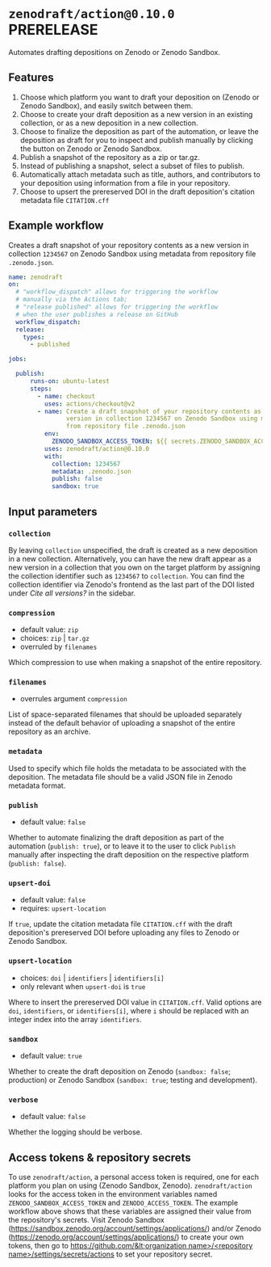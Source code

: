 # `zenodraft/action@0.10.0` PRERELEASE

Automates drafting depositions on Zenodo or Zenodo Sandbox.

## Features

1. Choose which platform you want to draft your deposition on (Zenodo or Zenodo Sandbox), and easily switch between them.
2. Choose to create your draft deposition as a new version in an existing collection, or as a new deposition in a new collection.
3. Choose to finalize the deposition as part of the automation, or leave the deposition as draft for you to inspect and publish manually by clicking the button on Zenodo or Zenodo Sandbox.
4. Publish a snapshot of the repository as a zip or tar.gz.
5. Instead of publishing a snapshot, select a subset of files to publish.
6. Automatically attach metadata such as title, authors, and contributors to your deposition using information from a file in your repository.
7. Choose to upsert the prereserved DOI in the draft deposition's citation metadata file `CITATION.cff`

## Example workflow

Creates a draft snapshot of your repository contents as a new version in collection `1234567` on Zenodo Sandbox using metadata from repository file `.zenodo.json`.

```yaml
name: zenodraft
on:
  # "workflow_dispatch" allows for triggering the workflow
  # manually via the Actions tab;
  # "release published" allows for triggering the workflow
  # when the user publishes a release on GitHub
  workflow_dispatch: 
  release:
    types:
      - published  

jobs:

  publish:
      runs-on: ubuntu-latest
      steps:
        - name: checkout
          uses: actions/checkout@v2      
        - name: Create a draft snapshot of your repository contents as a new
                version in collection 1234567 on Zenodo Sandbox using metadata
                from repository file .zenodo.json
          env:
            ZENODO_SANDBOX_ACCESS_TOKEN: ${{ secrets.ZENODO_SANDBOX_ACCESS_TOKEN }}
          uses: zenodraft/action@0.10.0
          with:
            collection: 1234567
            metadata: .zenodo.json
            publish: false
            sandbox: true
```

## Input parameters

### `collection`

By leaving `collection` unspecified, the draft is created as a new deposition in a new collection. Alternatively, you can have the new draft appear as a new version in a collection that you own on the target platform by assigning the collection identifier such as `1234567` to `collection`. You can find the collection identifier via Zenodo's frontend as the last part of the DOI listed under _Cite all versions?_ in the sidebar.

### `compression`

- default value: `zip`
- choices: `zip` | `tar.gz`
- overruled by `filenames`

Which compression to use when making a snapshot of the entire repository.

### `filenames`

- overrules argument `compression`

List of space-separated filenames that should be uploaded separately instead of the default behavior of uploading a snapshot of the entire repository as an archive.

### `metadata`

Used to specify which file holds the metadata to be associated with the deposition. The metadata file should be a valid JSON file in Zenodo metadata format.

### `publish`

- default value: `false`

Whether to automate finalizing the draft deposition as part of the automation (`publish: true`), or to leave it to the user to click `Publish` manually after inspecting the draft deposition on the respective platform (`publish: false`).

### `upsert-doi`

- default value: `false`
- requires: `upsert-location`

If `true`, update the citation metadata file `CITATION.cff` with the draft deposition's prereserved DOI before uploading any files to Zenodo or Zenodo Sandbox.

### `upsert-location`

- choices: `doi` | `identifiers` | `identifiers[i]`
- only relevant when `upsert-doi` is `true`

Where to insert the prereserved DOI value in `CITATION.cff`. Valid options are `doi`, `identifiers`, or `identifiers[i]`, where `i` should be replaced with an integer index into the array `identifiers`.

### `sandbox`

- default value: `true`

Whether to create the draft deposition on Zenodo  (`sandbox: false`; production) or Zenodo Sandbox  (`sandbox: true`; testing and development).

### `verbose`

- default value: `false`

Whether the logging should be verbose.


## Access tokens & repository secrets

To use `zenodraft/action`, a personal access token is required, one for each platform you plan on using (Zenodo Sandbox, Zenodo).
`zenodraft/action` looks for the access token in the environment variables named
`ZENODO_SANDBOX_ACCESS_TOKEN` and `ZENODO_ACCESS_TOKEN`. The example workflow above shows that these
variables are assigned their value from the repository's secrets. Visit Zenodo Sandbox (https://sandbox.zenodo.org/account/settings/applications/) and/or
Zenodo (https://zenodo.org/account/settings/applications/) to create your own tokens, then go to [https://github.com/&lt;organization name&gt;/&lt;repository name&gt;/settings/secrets/actions](https://github.com/%3Corganization%20name%3E/%3Crepository%20name%3E/settings/secrets/actions) to set your repository secret.
